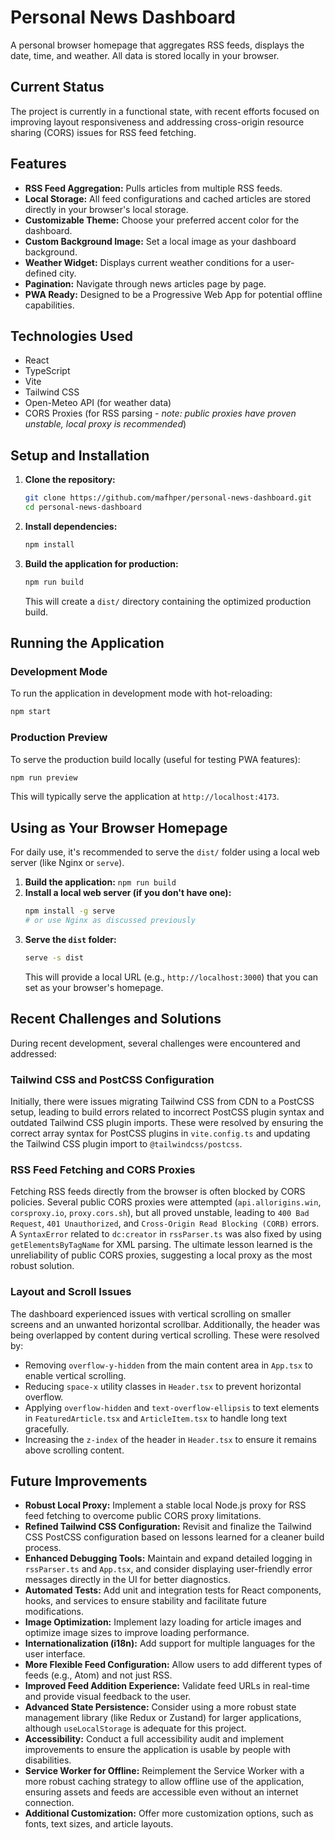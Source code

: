 # Personal News Dashboard

A personal browser homepage that aggregates RSS feeds, displays the date, time, and weather. All data is stored locally in your browser.

## Current Status

The project is currently in a functional state, with recent efforts focused on improving layout responsiveness and addressing cross-origin resource sharing (CORS) issues for RSS feed fetching.

## Features

- **RSS Feed Aggregation:** Pulls articles from multiple RSS feeds.
- **Local Storage:** All feed configurations and cached articles are stored directly in your browser's local storage.
- **Customizable Theme:** Choose your preferred accent color for the dashboard.
- **Custom Background Image:** Set a local image as your dashboard background.
- **Weather Widget:** Displays current weather conditions for a user-defined city.
- **Pagination:** Navigate through news articles page by page.
- **PWA Ready:** Designed to be a Progressive Web App for potential offline capabilities.

## Technologies Used

- React
- TypeScript
- Vite
- Tailwind CSS
- Open-Meteo API (for weather data)
- CORS Proxies (for RSS parsing - *note: public proxies have proven unstable, local proxy is recommended*)

## Setup and Installation

1.  **Clone the repository:**
    ```bash
    git clone https://github.com/mafhper/personal-news-dashboard.git
    cd personal-news-dashboard
    ```

2.  **Install dependencies:**
    ```bash
    npm install
    ```

3.  **Build the application for production:**
    ```bash
    npm run build
    ```
    This will create a `dist/` directory containing the optimized production build.

## Running the Application

### Development Mode

To run the application in development mode with hot-reloading:

```bash
npm start
```

### Production Preview

To serve the production build locally (useful for testing PWA features):

```bash
npm run preview
```

This will typically serve the application at `http://localhost:4173`.

## Using as Your Browser Homepage

For daily use, it's recommended to serve the `dist/` folder using a local web server (like Nginx or `serve`).

1.  **Build the application:** `npm run build`
2.  **Install a local web server (if you don't have one):**
    ```bash
    npm install -g serve
    # or use Nginx as discussed previously
    ```
3.  **Serve the `dist` folder:**
    ```bash
    serve -s dist
    ```
    This will provide a local URL (e.g., `http://localhost:3000`) that you can set as your browser's homepage.

## Recent Challenges and Solutions

During recent development, several challenges were encountered and addressed:

### Tailwind CSS and PostCSS Configuration
Initially, there were issues migrating Tailwind CSS from CDN to a PostCSS setup, leading to build errors related to incorrect PostCSS plugin syntax and outdated Tailwind CSS plugin imports. These were resolved by ensuring the correct array syntax for PostCSS plugins in `vite.config.ts` and updating the Tailwind CSS plugin import to `@tailwindcss/postcss`.

### RSS Feed Fetching and CORS Proxies
Fetching RSS feeds directly from the browser is often blocked by CORS policies. Several public CORS proxies were attempted (`api.allorigins.win`, `corsproxy.io`, `proxy.cors.sh`), but all proved unstable, leading to `400 Bad Request`, `401 Unauthorized`, and `Cross-Origin Read Blocking (CORB)` errors. A `SyntaxError` related to `dc:creator` in `rssParser.ts` was also fixed by using `getElementsByTagName` for XML parsing. The ultimate lesson learned is the unreliability of public CORS proxies, suggesting a local proxy as the most robust solution.

### Layout and Scroll Issues
The dashboard experienced issues with vertical scrolling on smaller screens and an unwanted horizontal scrollbar. Additionally, the header was being overlapped by content during vertical scrolling. These were resolved by:
- Removing `overflow-y-hidden` from the main content area in `App.tsx` to enable vertical scrolling.
- Reducing `space-x` utility classes in `Header.tsx` to prevent horizontal overflow.
- Applying `overflow-hidden` and `text-overflow-ellipsis` to text elements in `FeaturedArticle.tsx` and `ArticleItem.tsx` to handle long text gracefully.
- Increasing the `z-index` of the header in `Header.tsx` to ensure it remains above scrolling content.

## Future Improvements

-   **Robust Local Proxy:** Implement a stable local Node.js proxy for RSS feed fetching to overcome public CORS proxy limitations.
-   **Refined Tailwind CSS Configuration:** Revisit and finalize the Tailwind CSS PostCSS configuration based on lessons learned for a cleaner build process.
-   **Enhanced Debugging Tools:** Maintain and expand detailed logging in `rssParser.ts` and `App.tsx`, and consider displaying user-friendly error messages directly in the UI for better diagnostics.
-   **Automated Tests:** Add unit and integration tests for React components, hooks, and services to ensure stability and facilitate future modifications.
-   **Image Optimization:** Implement lazy loading for article images and optimize image sizes to improve loading performance.
-   **Internationalization (i18n):** Add support for multiple languages for the user interface.
-   **More Flexible Feed Configuration:** Allow users to add different types of feeds (e.g., Atom) and not just RSS.
-   **Improved Feed Addition Experience:** Validate feed URLs in real-time and provide visual feedback to the user.
-   **Advanced State Persistence:** Consider using a more robust state management library (like Redux or Zustand) for larger applications, although `useLocalStorage` is adequate for this project.
-   **Accessibility:** Conduct a full accessibility audit and implement improvements to ensure the application is usable by people with disabilities.
-   **Service Worker for Offline:** Reimplement the Service Worker with a more robust caching strategy to allow offline use of the application, ensuring assets and feeds are accessible even without an internet connection.
-   **Additional Customization:** Offer more customization options, such as fonts, text sizes, and article layouts.